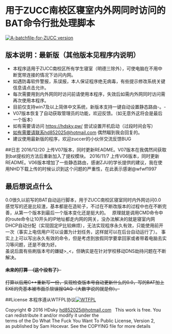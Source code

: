 # 用于ZUCC南校区寝室内外网同时访问的BAT命令行批处理脚本  
[![A-batchfile-for-ZUCC version](https://img.shields.io/badge/version-V07-blue.svg)](https://github.com/HDsky/A-batchfile-for-ZUCC)

## 版本说明：最新版（其他版本见程序内说明）  
- 本程序适用于ZUCC南校区所有学生寝室（明德三除外），可使电脑在不用中断宽带连接的情况下访问内网。
- 如遇防毒软件警报，系误报，本人保证程序绝无病毒，有些提示修改系统关键信息请点击允许。
- 每次需要用到内外网同时访问前请使用本程序，失效后如需内外网同时访问需再次使用本程序。
- 目前仅支持win7及以上简体中文系统，新版本支持一键自动设置静态路由-。-
- V07版本恢复了自动获取管理员的功能，欢迎反馈。（如无意外这将会是最后一个版本）
- 如有需要请访问 https://hdsky.pw/ 尝试设置开机启动（过段时间会写）
- 如有需要请联系hd852025@hotmail.com 偶然瞄到我会回复的。
- 建议使用最新版的程序，欢迎zuccer的小伙伴交流反馈BUG  

##日志
2016/12/20  上传V07版本，同时更新README。V07版本在我偶然间获取到bat提权的方法后重新加入了提权模块。
2016/11/7  上传V06版本，同时更新README。V06版本增加了一些静态路由，感谢ZJU的学长提供的建议，我在使用NHD下载上传的时候认识到这个问题的严重性，在此表示感谢@wfwf1997

## 最后想说点什么 
0.0很久以前写的BAT自动运行脚本，用于ZUCC南校区寝室同时内外网访问0.0  
感觉写的还是比较渣，基本都是在造轮子，不过在不断改版本的过程中也在不断完善，从第一个版本到最后一个版本变化还是挺大的。  
原理就是调用CMD命令中的route命令让10开头的IP地址都走内网的网关，没办法解决的就是寝室内网DHCP自动分配（实现固定IP比较麻烦），无法实现程序永久有效，只能使用前开一次（事实上电信用户可以设置为计划任务，这样就可以在后台自动运行了）。
事实上上可以写出永久有效的命令，但是考虑到放假同学要拿回家或者带着电脑去实习等问题，还是不做为好。  
虽说后面有些刷版本号的嫌疑>_<，但确实是在针对学校移动DNS劫持问题在不断解决。   
#### ~~未来的打算  （这个没有了）~~
~~打算以后用C++重新写一份，实现检查版本号自动更新什么的0.0，写的BAT加上EXE的壳基本被市面杀软误报QAQ（大数字说的就是你）。~~

##License 
本程序遵从WTFPL协议[![WTFPL](http://www.wtfpl.net/wp-content/uploads/2012/12/wtfpl-badge-1.png)](http://www.wtfpl.net/)  

Copyright © 2016 HDsky <hd852025@hotmail.com>  
This work is free. You can redistribute it and/or modify it under the  
terms of the Do What The Fuck You Want To Public License, Version 2,  
as published by Sam Hocevar. See the COPYING file for more details
